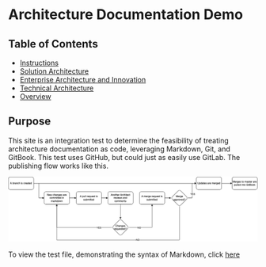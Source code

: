 # Architecture Documentation Demo

## Table of Contents
*   [Instructions](/1.%20Instructions/README.md)
*   [Solution Architecture](/2.%20Solution%20Architecture/README.md)
*   [Enterprise Architecture and Innovation](/3.%20Enterprise%20Architecture/README.md)
*   [Technical Architecture](/4.%20Technical%20Architecture/README.md)
*   [Overview](/ArchitectureDocsOverview/README.md)
 


## Purpose
This site is an integration test to determine the feasibility of treating architecture documentation as code, leveraging Markdown, Git, and GitBook. This test uses GitHub, but could just as easily use GitLab. The publishing flow works like this.

![Git to GitBook Flow](/images/ArchDoc-BasicGitBookFlow.drawio.png)


To view the test file, demonstrating the syntax of Markdown, click [here](/1.%20Instructions/MarkdownSyntax.md)
